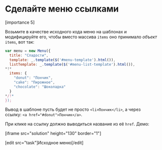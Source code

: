 # Сделайте меню ссылками

[importance 5]

Возьмите в качестве исходного кода меню на шаблонах и модифицируйте его, чтобы вместо массива `items` оно принимало *объект* `items`, вот так:

```js
var menu = new Menu({ 
  title: "Сладости",
  template: _.template($('#menu-template').html()),
  listTemplate: _.template($('#menu-list-template').html()),
*!*
  items: {
    "donut": "Пончик", 
    "cake": "Пирожное", 
    "chocolate": "Шоколадка"
  }
*/!*
});
```

Вывод в шаблоне пусть будет не просто `<li>Пончик</li>`, а через ссылку: `<a href="#donut">Пончик</a>`.

При клике на ссылку должно выводиться название из её `href`. Демо:

[iframe src="solution" height="130" border="1"]

[edit src="task"]Исходное меню[/edit]

